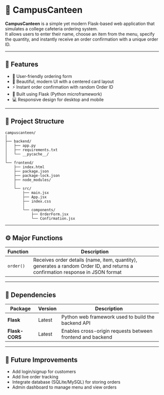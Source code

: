 # 🍔 CampusCanteen

**CampusCanteen** is a simple yet modern Flask-based web application that simulates a college cafeteria ordering system.  
It allows users to enter their name, choose an item from the menu, specify the quantity, and instantly receive an order confirmation with a unique order ID.

---

## 🚀 Features

- 🧾 User-friendly ordering form  
- 💅 Beautiful, modern UI with a centered card layout  
- ⚡ Instant order confirmation with random Order ID  
- 🧠 Built using Flask (Python microframework)  
- 💻 Responsive design for desktop and mobile  

---

## 🧩 Project Structure

```
campuscanteen/
│
├── backend/
│   ├── app.py
│   ├── requirements.txt
│   └── __pycache__/                
│
└── frontend/
    ├── index.html
    ├── package.json
    ├── package-lock.json
    ├── node_modules/               
    │
    └── src/
        ├── main.jsx
        ├── App.jsx
        ├── index.css
        │
        └── components/
            ├── OrderForm.jsx
            └── Confirmation.jsx

```

---

## ⚙️ Major Functions

| Function | Description |
|-----------|--------------|
| `order()` | Receives order details (name, item, quantity), generates a random Order ID, and returns a confirmation response in JSON format |

---

## 🧱 Dependencies

| Package | Version | Description |
|----------|----------|-------------|
| **Flask** | Latest | Python web framework used to build the backend API |
| **Flask-CORS** | Latest | Enables cross-origin requests between frontend and backend |

---

## 🧠 Future Improvements

 - Add login/signup for customers
 - Add live order tracking
 - Integrate database (SQLite/MySQL) for storing orders
 - Admin dashboard to manage menu and view orders
